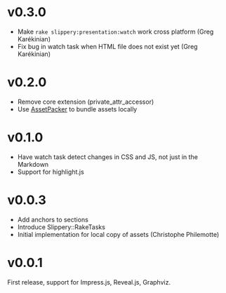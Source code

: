# v0.3.0

- Make `rake slippery:presentation:watch` work cross platform (Greg Karékinian)
- Fix bug in watch task when HTML file does not exist yet (Greg Karékinian)

# v0.2.0

- Remove core extension (private_attr_accessor)
- Use [AssetPacker](https://github.com/plexus/asset_packer) to bundle assets locally

# v0.1.0

- Have watch task detect changes in CSS and JS, not just in the Markdown
- Support for highlight.js

# v0.0.3

- Add anchors to sections
- Introduce Slippery::RakeTasks
- Initial implementation for local copy of assets (Christophe Philemotte)

# v0.0.1

First release, support for Impress.js, Reveal.js, Graphviz.
